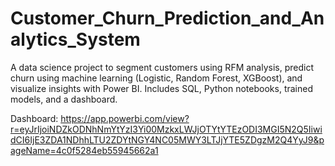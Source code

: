 # Customer_Churn_Prediction_and_Analytics_System
A data science project to segment customers using RFM analysis, predict churn using machine learning (Logistic, Random Forest, XGBoost), and visualize insights with Power BI. Includes SQL, Python notebooks, trained models, and a dashboard. 

Dashboard: https://app.powerbi.com/view?r=eyJrIjoiNDZkODNhNmYtYzI3Yi00MzkxLWJjOTYtYTEzODI3MGI5N2Q5IiwidCI6IjE3ZDA1NDhhLTU2ZDYtNGY4NC05MWY3LTJjYTE5ZDgzM2Q4YyJ9&pageName=4c0f5284eb55945662a1
